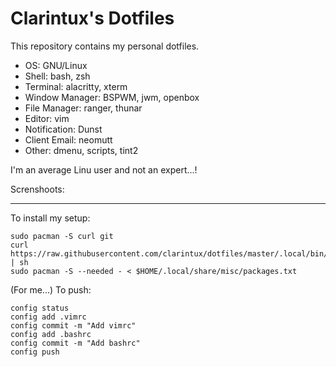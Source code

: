 # Clarintux's Dotfiles

This repository contains my personal dotfiles.

- OS: GNU/Linux
- Shell: bash, zsh
- Terminal: alacritty, xterm
- Window Manager: BSPWM, jwm, openbox
- File Manager: ranger, thunar
- Editor: vim
- Notification: Dunst
- Client Email: neomutt
- Other: dmenu, scripts, tint2

I'm an average Linu user and not an expert...!

Screnshoots:


--------------------------------
To install my setup:
```
sudo pacman -S curl git
curl https://raw.githubusercontent.com/clarintux/dotfiles/master/.local/bin/install_dotfiles.sh | sh
sudo pacman -S --needed - < $HOME/.local/share/misc/packages.txt
```
(For me...) To push:
```
config status
config add .vimrc
config commit -m "Add vimrc"
config add .bashrc
config commit -m "Add bashrc"
config push
```

